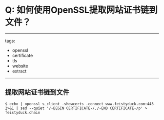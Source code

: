 # Q: 如何使用OpenSSL提取网站证书链到文件？

---
tags:
  - openssl
  - certificate
  - tls
  - website
  - extract
---
## 提取网站证书链到文件
```shell
$ echo | openssl s_client -showcerts -connect www.feistyduck.com:443 2>&1 | sed --quiet '/-BEGIN CERTIFICATE-/,/-END CERTIFICATE-/p' > feistyduck.chain
```
